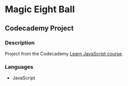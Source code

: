 # Magic Eight Ball
## Codecademy Project

### Description

Project from the Codecademy [Learn JavaScript course](https://www.codecademy.com/enrolled/courses/introduction-to-javascript).

### Languages

* JavaScript